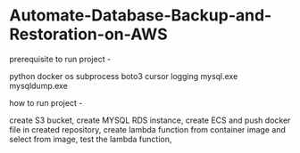 # Automate-Database-Backup-and-Restoration-on-AWS
prerequisite to run project -

python
docker
os
subprocess
boto3
cursor
logging
mysql.exe
mysqldump.exe

how to run project -

create S3 bucket,
create MYSQL RDS instance,
create ECS and push docker file in created repository,
create lambda function from container image and select from image,
test the lambda function,
